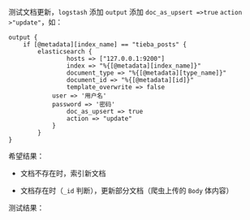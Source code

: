 测试文档更新，`logstash` 添加 `output` 添加  `doc_as_upsert =>true` `action >"update"`，如：

```
output {
	if [@metadata][index_name] == "tieba_posts" {
        elasticsearch {
	            hosts => ["127.0.0.1:9200"]
	            index => "%{[@metadata][index_name]}"
	            document_type => "%{[@metadata][type_name]}"
	            document_id => "%{[@metadata][id]}"
	            template_overwrite => false
		    user => '用户名'
		    password => '密码'
	            doc_as_upsert => true
	            action => "update"
            }
        }
}
```

希望结果：

* 文档不存在时，索引新文档

* 文档存在时（`_id` 判断），更新部分文档（爬虫上传的 `Body` 体内容）

测试结果：





